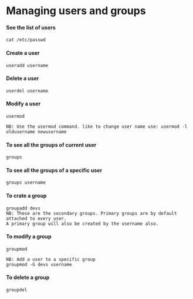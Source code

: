 # Managing users and groups

#### See the list of users
`cat /etc/passwd`

#### Create a user
`useradd username`

#### Delete a user
`userdel username`

#### Modify a user
```
usermod

NB: Use the usermod command. like to change user name use: usermod -l oldusername newusername
```

#### To see all the groups of current user
`groups`

#### To see all the groups of a specific user
`groups username`

#### To crate a group
```
groupadd devs
NB: These are the secondary groups. Primary groups are by default attached to every user. 
A primary group will also be created by the username also.
```

#### To modify a group 
```
groupmod

NB: Add a user to a specific group
groupmod -G devs username
```

#### To delete a group
`groupdel`


